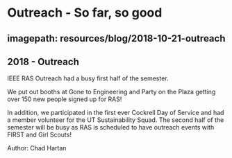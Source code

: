 # Outreach - So far, so good
## imagepath: resources/blog/2018-10-21-outreach
## 2018 - Outreach

IEEE RAS Outreach had a busy first half of the semester.

We put out booths at Gone to Engineering and Party on the Plaza getting over 150 new people signed up for RAS!

In addition, we participated in the first ever Cockrell Day of Service and had a member volunteer for the UT Sustainability Squad. The second half of the semester will be busy as RAS is scheduled to have outreach events with FIRST and Girl Scouts!

Author: Chad Hartan